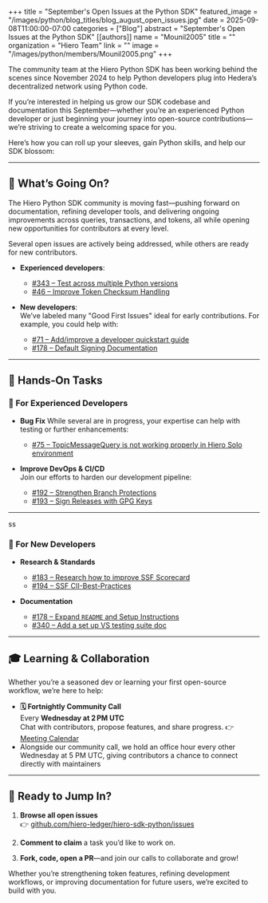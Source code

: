 +++
title = "September's Open Issues at the Python SDK"
featured_image = "/images/python/blog_titles/blog_august_open_issues.jpg"
date = 2025-09-08T11:00:00-07:00
categories = ["Blog"]
abstract = "September's Open Issues at the Python SDK"
[[authors]]
name = "Mounil2005"
title = ""
organization = "Hiero Team"
link = ""
image = "/images/python/members/Mounil2005.png"
+++

The community team at the Hiero Python SDK has been working behind the scenes since November 2024 to help Python developers plug into Hedera’s decentralized network using Python code.

If you’re interested in helping us grow our SDK codebase and documentation this September—whether you’re an experienced Python developer or just beginning your journey into open-source contributions—we’re striving to create a welcoming space for you. 

Here’s how you can roll up your sleeves, gain Python skills, and help our SDK blossom:

---

## 🚀 What’s Going On?

The Hiero Python SDK community is moving fast—pushing forward on documentation, refining developer tools, and delivering ongoing improvements across queries, transactions, and tokens, all while opening new opportunities for contributors at every level.

Several open issues are actively being addressed, while others are ready for new contributors.  

- **Experienced developers**:  
  - [#343 – Test across multiple Python versions](https://github.com/hiero-ledger/hiero-sdk-python/issues/343)
  - [#46 – Improve Token Checksum Handling](https://github.com/hiero-ledger/hiero-sdk-python/issues/46)

- **New developers**:  
  We’ve labeled many "Good First Issues" ideal for early contributions. For example, you could help with:
  - [#71 – Add/improve a developer quickstart guide](https://github.com/hiero-ledger/hiero-sdk-python/issues/71)
  - [#178 – Default Signing Documentation](https://github.com/hiero-ledger/hiero-sdk-python/issues/178)  

---

## 🔧 Hands‑On Tasks

### 🧠 For Experienced Developers
- **Bug Fix**
  While several are in progress, your expertise can help with testing or further enhancements:  
  - [#75 – TopicMessageQuery is not working properly in Hiero Solo environment](https://github.com/hiero-ledger/hiero-sdk-python/issues/75)

- **Improve DevOps & CI/CD**  
  Join our efforts to harden our development pipeline:
  - [#192 – Strengthen Branch Protections](https://github.com/hiero-ledger/hiero-sdk-python/issues/192)  
  - [#193 – Sign Releases with GPG Keys](https://github.com/hiero-ledger/hiero-sdk-python/issues/193)

---
ss
### 🌱 For New Developers

- **Research & Standards**
  - [#183 – Research how to improve SSF Scorecard](https://github.com/hiero-ledger/hiero-sdk-python/issues/183)
  - [#194 – SSF CII-Best-Practices](https://github.com/hiero-ledger/hiero-sdk-python/issues/194)
 

- **Documentation**
  - [#178 – Expand `README` and Setup Instructions](https://github.com/hiero-ledger/hiero-sdk-python/issues/178)  
  - [#340 – Add a set up VS testing suite doc](https://github.com/hiero-ledger/hiero-sdk-python/issues/340)

---

## 🎓 Learning & Collaboration

Whether you’re a seasoned dev or learning your first open-source workflow, we’re here to help:

- **🗓️ Fortnightly Community Call**  
  Every **Wednesday at 2 PM UTC**  
  Chat with contributors, propose features, and share progress.
   👉 [Meeting Calendar](https://zoom-lfx.platform.linuxfoundation.org/meeting/92041330205?password=2f345bee-0c14-4dd5-9883-06fbc9c60581
   )
- Alongside our community call, we hold an office hour every other Wednesday at 5 PM UTC, giving contributors a chance to connect directly with maintainers

---

## 🏁 Ready to Jump In?

1. **Browse all open issues**  
   👉 [github.com/hiero-ledger/hiero-sdk-python/issues](https://github.com/hiero-ledger/hiero-sdk-python/issues)

2. **Comment to claim** a task you’d like to work on.

3. **Fork, code, open a PR**—and join our calls to collaborate and grow!

Whether you’re strengthening token features, refining development workflows, or improving documentation for future users, we’re excited to build with you.
